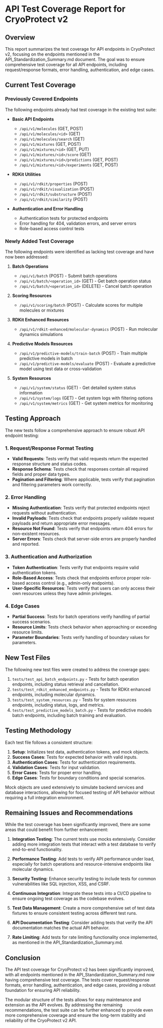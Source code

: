 # API Test Coverage Report for CryoProtect v2

## Overview

This report summarizes the test coverage for API endpoints in CryoProtect v2, focusing on the endpoints mentioned in the API_Standardization_Summary.md document. The goal was to ensure comprehensive test coverage for all API endpoints, including request/response formats, error handling, authentication, and edge cases.

## Current Test Coverage

### Previously Covered Endpoints

The following endpoints already had test coverage in the existing test suite:

- **Basic API Endpoints**
  - `/api/v1/molecules` (GET, POST)
  - `/api/v1/molecules/<id>` (GET)
  - `/api/v1/molecules/search` (GET)
  - `/api/v1/mixtures` (GET, POST)
  - `/api/v1/mixtures/<id>` (GET, PUT)
  - `/api/v1/mixtures/<id>/score` (GET)
  - `/api/v1/mixtures/<id>/predictions` (GET, POST)
  - `/api/v1/mixtures/<id>/experiments` (GET, POST)

- **RDKit Utilities**
  - `/api/v1/rdkit/properties` (POST)
  - `/api/v1/rdkit/visualization` (POST)
  - `/api/v1/rdkit/substructure` (POST)
  - `/api/v1/rdkit/similarity` (POST)

- **Authentication and Error Handling**
  - Authentication tests for protected endpoints
  - Error handling for 404, validation errors, and server errors
  - Role-based access control tests

### Newly Added Test Coverage

The following endpoints were identified as lacking test coverage and have now been addressed:

1. **Batch Operations**
   - `/api/v1/batch` (POST) - Submit batch operations
   - `/api/v1/batch/<operation_id>` (GET) - Get batch operation status
   - `/api/v1/batch/<operation_id>` (DELETE) - Cancel batch operation

2. **Scoring Resources**
   - `/api/v1/scoring/batch` (POST) - Calculate scores for multiple molecules or mixtures

3. **RDKit Enhanced Resources**
   - `/api/v1/rdkit-enhanced/molecular-dynamics` (POST) - Run molecular dynamics simulations

4. **Predictive Models Resources**
   - `/api/v1/predictive-models/train-batch` (POST) - Train multiple predictive models in batch
   - `/api/v1/predictive-models/evaluate` (POST) - Evaluate a predictive model using test data or cross-validation

5. **System Resources**
   - `/api/v1/system/status` (GET) - Get detailed system status information
   - `/api/v1/system/logs` (GET) - Get system logs with filtering options
   - `/api/v1/system/metrics` (GET) - Get system metrics for monitoring

## Testing Approach

The new tests follow a comprehensive approach to ensure robust API endpoint testing:

### 1. Request/Response Format Testing

- **Valid Requests**: Tests verify that valid requests return the expected response structure and status codes.
- **Response Schema**: Tests check that responses contain all required fields and proper data types.
- **Pagination and Filtering**: Where applicable, tests verify that pagination and filtering parameters work correctly.

### 2. Error Handling

- **Missing Authentication**: Tests verify that protected endpoints reject requests without authentication.
- **Invalid Payloads**: Tests check that endpoints properly validate request payloads and return appropriate error messages.
- **Resource Not Found**: Tests verify that endpoints return 404 errors for non-existent resources.
- **Server Errors**: Tests check that server-side errors are properly handled and reported.

### 3. Authentication and Authorization

- **Token Authentication**: Tests verify that endpoints require valid authentication tokens.
- **Role-Based Access**: Tests check that endpoints enforce proper role-based access control (e.g., admin-only endpoints).
- **User-Specific Resources**: Tests verify that users can only access their own resources unless they have admin privileges.

### 4. Edge Cases

- **Partial Success**: Tests for batch operations verify handling of partial success scenarios.
- **Resource Limits**: Tests check behavior when approaching or exceeding resource limits.
- **Parameter Boundaries**: Tests verify handling of boundary values for parameters.

## New Test Files

The following new test files were created to address the coverage gaps:

1. `tests/test_api_batch_endpoints.py` - Tests for batch operation endpoints, including status retrieval and cancellation.
2. `tests/test_rdkit_enhanced_endpoints.py` - Tests for RDKit enhanced endpoints, including molecular dynamics.
3. `tests/test_system_resources.py` - Tests for system resources endpoints, including status, logs, and metrics.
4. `tests/test_predictive_models_batch.py` - Tests for predictive models batch endpoints, including batch training and evaluation.

## Testing Methodology

Each test file follows a consistent structure:

1. **Setup**: Initializes test data, authentication tokens, and mock objects.
2. **Success Cases**: Tests for expected behavior with valid inputs.
3. **Authentication Cases**: Tests for authentication requirements.
4. **Validation Cases**: Tests for input validation.
5. **Error Cases**: Tests for proper error handling.
6. **Edge Cases**: Tests for boundary conditions and special scenarios.

Mock objects are used extensively to simulate backend services and database interactions, allowing for focused testing of API behavior without requiring a full integration environment.

## Remaining Issues and Recommendations

While the test coverage has been significantly improved, there are some areas that could benefit from further enhancement:

1. **Integration Testing**: The current tests use mocks extensively. Consider adding more integration tests that interact with a test database to verify end-to-end functionality.

2. **Performance Testing**: Add tests to verify API performance under load, especially for batch operations and resource-intensive endpoints like molecular dynamics.

3. **Security Testing**: Enhance security testing to include tests for common vulnerabilities like SQL injection, XSS, and CSRF.

4. **Continuous Integration**: Integrate these tests into a CI/CD pipeline to ensure ongoing test coverage as the codebase evolves.

5. **Test Data Management**: Create a more comprehensive set of test data fixtures to ensure consistent testing across different test runs.

6. **API Documentation Testing**: Consider adding tests that verify the API documentation matches the actual API behavior.

7. **Rate Limiting**: Add tests for rate limiting functionality once implemented, as mentioned in the API_Standardization_Summary.md.

## Conclusion

The API test coverage for CryoProtect v2 has been significantly improved, with all endpoints mentioned in the API_Standardization_Summary.md now having comprehensive test coverage. The tests cover request/response formats, error handling, authentication, and edge cases, providing a robust foundation for ensuring API reliability.

The modular structure of the tests allows for easy maintenance and extension as the API evolves. By addressing the remaining recommendations, the test suite can be further enhanced to provide even more comprehensive coverage and ensure the long-term stability and reliability of the CryoProtect v2 API.